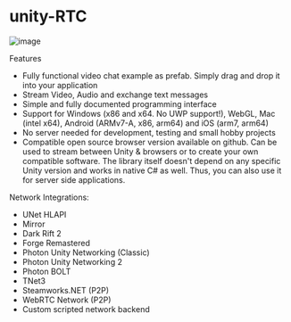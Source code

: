 # unity-RTC
![image](https://user-images.githubusercontent.com/89033750/169915618-61b36aa5-51a4-4f75-822d-514bfada84a4.png)

Features
- Fully functional video chat example as prefab. Simply drag and drop it into your application
- Stream Video, Audio and exchange text messages
- Simple and fully documented programming interface
- Support for Windows (x86 and x64. No UWP support!), WebGL, Mac (intel x64), Android (ARMv7-A, x86, arm64) and iOS (arm7, arm64)
- No server needed for development, testing and small hobby projects
- Compatible open source browser version available on github. Can be used to stream between Unity & browsers or to create your own compatible software.
The library itself doesn't depend on any specific Unity version and works in native C# as well. Thus, you can also use it for server side applications.

Network Integrations:
* UNet HLAPI
* Mirror
* Dark Rift 2
* Forge Remastered
* Photon Unity Networking (Classic)
* Photon Unity Networking 2
* Photon BOLT
* TNet3
* Steamworks.NET (P2P)
* WebRTC Network (P2P)
* Custom scripted network backend
